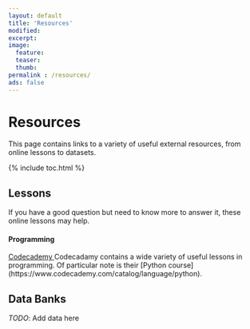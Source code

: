 ```yaml
---
layout: default
title: 'Resources'
modified:
excerpt:
image:
  feature:
  teaser:
  thumb:
permalink : /resources/
ads: false  
---
```


# Resources

This page contains links to a variety of useful external resources, from online lessons to datasets.

{% include toc.html %}

## Lessons

If you have a good question but need to know more to answer it, these online lessons may help.

#### Programming

<a href="https://www.codecademy.com/" class="btn" >
    Codecademy
</a>  
Codecadamy contains a wide variety of useful lessons in programming.
Of particular note is their [Python course](https://www.codecademy.com/catalog/language/python).

## Data Banks

*TODO*: Add data here
